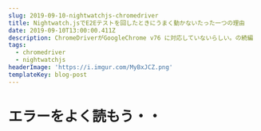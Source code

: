 ```yaml
---
slug: 2019-09-10-nightwatchjs-chromedriver
title: Nightwatch.jsでE2Eテストを回したときにうまく動かないたった一つの理由
date: 2019-09-10T13:00:00.411Z
description: ChromeDriverがGoogleChrome v76 に対応していないらしい。の続編
tags:
  - chromedriver
  - nightwatchjs
headerImage: 'https://i.imgur.com/MyBxJCZ.png'
templateKey: blog-post
---
```

# エラーをよく読もう・・
